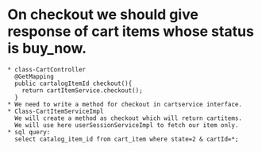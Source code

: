 # On checkout we should give response of cart items whose status is buy_now. 
```
* class-CartController
  @GetMapping
  public cartalogItemId checkout(){
    return cartItemService.checkout();
  }
* We need to write a method for checkout in cartservice interface.
* Class-CartItemServiceImpl
  We will create a method as checkout which will return cartitems.
  We will use here userSessionServiceImpl to fetch our item only.
* sql query:
  select catalog_item_id from cart_item where state=2 & cartId=*;
```
